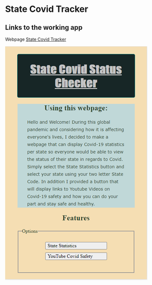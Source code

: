 State Covid Tracker
===================

Links to the working app
------------------------

Webpage [State Covid Tracker](https://brandonrupert94.github.io/covid-state-tracker/ "State Covid Tracker")

![State Covid Status Checker Screenshot](/images/app-screenshot.png "App Screenshot")